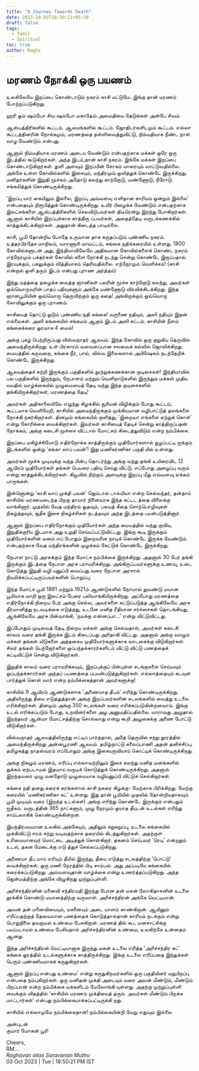 ```yaml
---
title: "A Journey Towards Death"
date: 2023-10-03T18:50:21+05:30
draft: false
tags:
  - Tamil
  - Spiritual
toc: true
author: Raghs
---
```


# மரணம் நோக்கி ஒரு பயணம்

உலகிலேயே இறப்பை கொண்டாடும் நகரம் காசி மட்டுமே..இங்கு தான் மரணம் போற்றப்படுகிறது.

ஹரி ஓம் ஷம்போ சிவ ஷம்போ மகாதேவ் அமைதியை தேடுங்கள் அன்பே சிவம்.

<!--more-->

ஆஸ்பத்திரிகளில் கூட்டம். ஆலயங்களில் கூட்டம். ஜோதிடர்களிடமும் கூட்டம். எல்லா கூட்டத்தினரின் நோக்கமும், மரணத்தை தள்ளிவைத்துவிட்டு, நிம்மதியாக நீண்ட நாள் வாழ வேண்டும் என்பது.

ஆனால் நிம்மதியாக மரணம் அடைய வேண்டும் என்பதற்காக மக்கள் ஒரே ஒரு இடத்தில் கூடுகிறார்கள். அந்த இடம்,தான் காசி நகரம். இங்கே மக்கள் இறப்பை கொண்டாடுகிறார்கள். துளி அளவும் இறப்பின் சோகம் யாரையும் வாட்டுவதில்லை. அங்கே உள்ள கோவில்களில் இசையும், மந்திரமும் ஒலித்துக் கொண்டே இருக்கிறது. மனிதர்களின் இறுதி மூச்சும் அதோடு கலந்து காற்றோடு, மண்ணோடு, நீரோடு சங்கமித்துக் கொண்டிருக்கிறது.

‘இறப்பு யார் கையிலும் இல்லை, இறப்பு அவ்வளவு எளிதான காரியம் ஒன்றும் இல்லை’ என்பதையும் நிரூபித்துக் கொண்டிருக்கிறது. உயிர் பிழைக்க வேண்டும் என்பதற்காக இலட்சங்களை ஆஸ்பத்திரிகளில் செலவிடுபவர்கள் திடீரென்று இறந்து போகிறார்கள். ஆனால் காசியில் இறப்புக்காக காத்திரு ப்பவர்கள், அதைத்தேடி வருடக்கணக்கில் காத்துக்கிடக்கிறார்கள். அதுதான் கிடைத்த பாடில்லை.

காசி, பூமி தோன்றிய போதே உருவான தாக கருதப்படும் புண்ணிய நகரம். உத்தரபிரதேச மாநிலம், வாரணாசி மாவட்டம், கங்கை நதிக்கரையில் உள்ளது. 1800 கோவில்களுடன் அது, இந்தியாவிலேயே அதிகமான கோவில்களைக் கொண்ட நகரம் எந்நேரமும் பக்தர்கள் கோவில் களை நோக்கி நடந்து சென்று கொண்டே இருப்பதால் இரவுக்கும், பகலுக்கும் வித்தியாசம் தெரிவதில்லை. எந்நேரமும் வெளிச்சம்! (காசி என்றால் ஒளி தரும் இடம் என்பது புராண அர்த்தம்)

இந்து மதத்தை தழைக்க வைத்த ஞானிகள் பலரின் மூச்சு காற்றோடு கலந்து, அவர்கள் ஒவ்வொருவரின் பாதப் பதிவுகளும் அங்கே மண்ணோடு விரவிக்கிடக்கிறது. இந்த ஞானபூமியின் ஒவ்வொரு தெருவிற்கும் ஒரு கதை! அங்கிருக்கும் ஒவ்வொரு கோவிலுக்கும் ஒரு புராணம்.

காசியைத் தொட்டு ஓடும் புண்ணிய நதி கங்கை! வருணை நதியும், அஸி நதியும் இதன் எல்லைகள். அஸி கங்கையில் சங்கமம் ஆகும் இடம் அஸி கட்டம். காசியின் நீளம் கங்கைக்கரை ஓரமாக 4 மைல்!

அங்கு புகழ் பெற்றிருப்பது விஸ்வநாதர் ஆலயம். இந்த கோவில் ஒரு குறுகிய தெருவில் அமைந்திருக்கிறது. உள் பிரகாரம் வளவளப்பான சலவைக் கல்லில் ஜொலிக்கிறது. மையத்தில் கருவறை, கங்கை நீர், பால், வில்வ இலைகளால் அபிஷேகம் நடந்தேறிக் கொண்டே இருக்கிறது.

ஆலயத்தைச் சுற்றி இருக்கும் பகுதிகளில் நூற்றுக்கணக்கான குடிசைகள்! இந்தியாவில் பல பகுதிகளில் இருந்தும், நேபாளம் மற்றும் வெளிநாடுகளில் இருந்தும் மக்கள் முதிய வயதில் வாழ்க்கையில் முழுமையைத் தேடி வந்து இந்த குடிசைகளில் தங்கியிருக்கிறார்கள், மரணத்தை தேடி!

அவர்கள் அதிகாலையிலே எழுந்து கிழக்கில் சூரியன் விழிக்கும் போது கூட்டம், கூட்டமாக வெளியேறி, காசியில் அமைந்திருக்கும் முக்கியமான வழிபாட்டுத் தலங்களை நோக்கி நகர்கிறார்கள். தினமும் கங்கையில் குளித்து, ‘இறைவா எங்களை ஏற்றுக் கொள்’ என்று கோரிக்கை வைக்கிறார்கள். இவர்கள் காசியைத் தேடிச் சென்று காத்திருப்பதன் நோக்கம், அங்கு கடைசி மூச்சை விட்டால் மோட்சம் கிடைத்துவிடும் என்ற நம்பிக்கை.

இறப்பை மகிழ்ச்சியோடு எதிர்நோக்க காத்திருக்கும் முதியோர்களால் சூழப்பட்டி ருக்கும் இடங்களில் ஒன்று ‘கங்கா லாப் பவன்’! இது மணிகர்ணிகா பகுதி யில் உள்ளது.

அவர்கள் மூச்சு முடிவுக்கு வந்த பின்பு தொடர்ந்து அங்கு வந்து தங்கி உயிரைவிட 12 ஆயிரம் முதியோர்கள் தங்கள் பெயரை பதிவு செய்து விட்டு, எப்போது அழைப்பு வரும் என்று காத்துக்கிடக்கிறார்கள். கியூவில் நிற்கும் அளவுக்கு இறப்பு மீது எவ்வளவு ஏக்கம் பாருங்கள்.

இன்னொன்று ‘காசி லாப் முக்தி பவன்’ ஜெய்டால் டால்மியா என்ற செல்வந்தர், தன்தாய் காசியில் மரணமடைந்த பிறகு தாயார் நினைவாக இந்த கட்டட த்தை விலைக்கு வாங்கினார். முதலில் வேத மந்திரம் ஓதவும், பகவத் கீதை சொற்பொழிவுகள் நிகழ்த்தவும், ஜதீக இசை நிகழ்ச்சிகள் நடத்தவும் அந்த இடத்தை பயன்படுத்தினார்.

ஆனால் இறப்பை எதிர்நோக்கும் முதியோர்கள் அந்த மையத்தில் வந்து குவிய, இறுதிக்குரிய இடமாக அது உறுதி செய்யப்பட்டுவிட்டது. இங்கு கூடி இருக்கும் முதியோர்களின் மனம் எப் போதும் இறைவனை நாடிக் கொண்டே இருக்க வேண்டும் என்பதற்காக வேத மந்திரங்களின் முழக்கம் கேட்டுக் கொண்டே இருக்கிறது.

நேபாள நாட்டு அரசுக்கும் இந்த மோட்ச நம்பிக்கை இருக்கிறது. அதனால் 30 பேர் தங்கி இருக்கும் இடத்தை நேபாள அரசு பராமரிக்கிறது. அங்கிருப்பவர்களுக்கு உணவு, உடை கொடுத்து இறுதி வழி யனுப்பி வைப்பது வரை நேபாள அரசால் நியமிக்கப்பட்டிருப்பவர்களின் பொறுப்பு.

இந்த மோட்ச பூமி 1891 மற்றும் 1921ம் ஆண்டுகளில் நோயால் துவண்டு மயான பூமியாக மாறி ஒரு இலட்சம் பேரை பலிவாங்கியிருக்கிறது. அப்போது மரணத்தை எதிர்நோக்கி நிறைய பேர் அங்கு செல்ல, அவர்களை கட்டுப்படுத்த ஆங்கிலேயே அரசு தீர்மானித்து நடவடிக்கை எடுத்தது, உடனே மனித ரீதியான சர்ச்சைகள் தொடங்கியது, ஆங்கிலேயே அரசு பின்வாங்கி, ‘நமக்கு என்னப்பா...’ என்று விட்டுவிட்டது.

இப்போதும் முடிவைத் தேடி நிறைய மக்கள் அங்கு செல்வதால், அவர்கள் கடைசி காலம் வரை தங்கி இருக்க இடம் கிடைப்பது அரிதாகி விட்டது. அதனால் அங்கு வாழும் மக்கள் தங்கள் வீடுகளை அத்தகைய முதியோர்களுக்காக வாடகைக்கு விடுகிறார்கள். சிலர் தங்கள் பெற்றோர்களை ஒப்பந்தக்காரர்களிடம் விட்டு விட்டு பணத்தைக் கட்டிவிட்டுச் சென்று விடுகிறார்கள்.

இறுதிக் காலம் வரை பராமரிக்கவும், இறப்புக்குப் பின்புள்ள சடங்குகளை செய்யவும் ஒப்பந்தக்காரர்கள் அந்தப் பபணத்தை பபயன்படுத்துகிறார்கள். எல்லாத்தையும் கடவுள் பார்த்துக் கொள் வார் என்ற நம்பிக்கைத்தான் அவர்களுக்கு!

காசியில் 9 ஆயிரம் ஆண்டுகளாக ‘அணையாத தீபம்’ எரிந்து கொண்டிருக்கிறது. அதிலிருந்து தீயை எடுத்துத்தான் அங்கு இறப்பவர்களின் சடலங்களில் வைத்து உடலை எரிக்கிறார்கள். தினமும் அங்கு 350 சடலங்கள் வரை எரிக்கப்படுகின்றனவாம். இங்கு உடல் எரிக்கப்படும் போது, உறவினர்களை அழ அனுமதிப்பதில்லை. யாராவது அழுதால் இறந்தவர் ஆன்மா மோட்சத்திற்கு சொல்லாது என்று கூறி அழுகைக்கு அணை போட்டு விடுகிறார்கள்.

விஸ்வநாதர் ஆலயத்திலிருந்து எட்டிப் பார்த்தால், அதே தெருவில் சற்று தூரத்தில் அமைந்திருக்கிறது அன்னபூரணி ஆலயம். தமிழ்நாட்டு கலைப்பாணி அதன் தனிச்சிப்பு. தமிழகத்து நாதஸ்வரம் எப்போதும் அங்கு இசையருவியாய் கொட்டிக் கொண்டிருக்கிறது.

அங்கு நிகழும் மரணம், எரிப்பு எல்லாவற்றிலும் இசை கலந்து மனித மனங்களில் துக்கம் ஏற்படாமல் இதமாய் வருடிக் கொடுத்துக் கொண்டிருக்கிறது. அதனால் இறந்தவரை முழு மனதோடு முழுமையாக வழியனுப்பி விட்டுச் செல்கிறார்கள்.

கங்கை நதி தனது கரைக் கரங்களால் காசி நகரை கிழக்கு- மேற்காக பிரிக்கிறது. மேற்கு கரையில் ‘மணிகர்ணிகா கட்’ உள்ளது. இது தான் பூமியில் முதலில் தோன்றியதாகவும் பூமி முடியும் வரை (இறந்த உடல்கள்) அங்கு எரிந்து கொண்டே இருக்கும் என்பதும் ஐதீகம். வருடத்தின் 365 நாட்களும், முழு நேரமும் ஓயாத தீயுடன் உடல்கள் எரிந்து சாம்பலாகிக் கொண்டிருக்கின்றன.

இயந்திரமயமான உலகில் அங்கேயும், அதிலும் சுறுசுறுப்பு, உடலை கங்கையில் முக்கிவிட்டு ஈரம் சற்று வடிவதற்காக தரையில் கிடத்துகிறார்கள். அதற்குள் உரிமையானவர் மொட்டை அடித்துக் கொள்கிறார். தகனம் செய்பவர் ‘ரெடி’ என்றதும் உடல், தகன மேடைக்கு எடு த்துச் செல்லப்படுகிறது.

அணையா தீப மாய் எரியும் தீயில் இருந்து, தீயை எடுத்து சடலத்திற்கு ‘பொட்டு’ வைக்கிறார்கள். ஒரு மணி நேரத்தில் பிடி சாம்பல். அது அப்படியே கங்கையில் கரைக்கப்படுகிறது. அவ்வளவுதான் வாழ்க்கை என்று உணர்த்தப்படுகிறது. அந்த ஜென்மத்திற்கு அங்கே விழுகிறது முற்றுப்புள்ளி.

அரிச்சந்திரனின் மனைவி சந்திரமதி இறந்து போன தன் மகன் லோகிதாசனின் உடலை தூக்கிக் கொண்டு மயானத்திற்கு வருவாள். அரிச்சந்திரன் அங்கே வெட்டியான்.

அவன் தன் மனைவியையும், மகனையும் அடை யாளம் காண்கிறான். ஆயினும் எரிப்பதற்குத் தேவையான பணத்தைக் கொடுத்தால்தான் காரியம் நடக்கும் என்று பொதுநிலை தவறாமல் உண்மை பேசுகிறான். மரணத் தில் கூட மனசாட்சிக்கு பயப்படாமல் உண்மை பேசியதால் அரிச்சந்திரனின் உண்மை, உலகிற்கே உன்னதம் ஆனது.

இந்த அரிச்சந்திரன் வெட்டியானாக இருந்து மகன் உடலை எரித்த ‘அரிச்சந்திர கட்’ கங்கை ஓரத்தில் உடல்களுக்காக காத்திருக்கிறது. இங்கு உடலை எரிப்பதை இந்துக்கள் பெரும் புண்ணியமாகக் கருதுகிறார்கள்.

ஆனால் இறப்பு என்பது உண்மை’ என்று கருதுகிறவர்களில் ஒரு பகுதியினர் மறுபிறப்பு என்பதை நம்புகிறார்கள். ஒரு மனிதன் முக்தி அடையும் வரை அவன் மீண்டும், மீண்டும் பிறப்பான் என்ற நம்பிக்கை மக்களிடம் மேலோங்கி யுள்ளது. அதற்கு முற்றுப்புள்ளி வைக்கும் விதத்தில் ‘காசியில் மரணம் முக்தியைத் தரும். அவர்கள் மீண்டும் பிறக்க மாட்டார்கள்’ என்பது நம்பிக்கையாக்கப்பட்டிருக்கி றது.

காசியில் எல்லாமுமே நம்பிக்கைதான்! நம்பிக்கையின்றி வேறு எதுவும் இல்லை

அன்புடன் \
குமார் மோகன் பூரி


Cheers,\
RM...\
_Raghavan alias Saravanan Muthu_\
03 Oct 2023 | Tue | 18:50:21 PM IST
